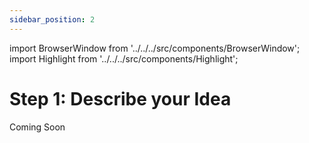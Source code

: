 ```yaml
---
sidebar_position: 2
---
```


import BrowserWindow from '../../../src/components/BrowserWindow';
import Highlight from '../../../src/components/Highlight';

# Step 1: Describe your Idea

Coming Soon

